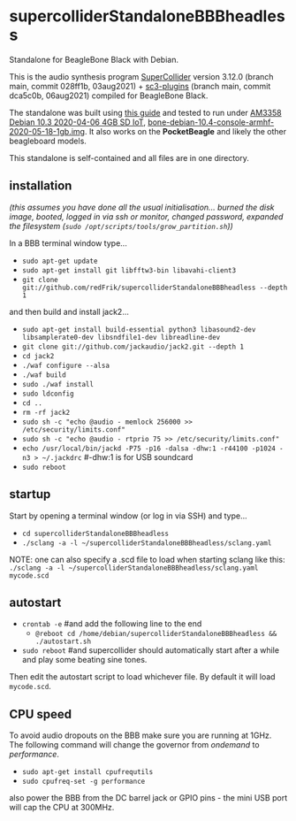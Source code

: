 # supercolliderStandaloneBBBheadless
Standalone for BeagleBone Black with Debian.

This is the audio synthesis program [SuperCollider](https://github.com/supercollider/supercollider) version 3.12.0 (branch main, commit 028ff1b, 03aug2021) + [sc3-plugins](https://github.com/supercollider/sc3-plugins) (branch main, commit dca5c0b, 06aug2021) compiled for BeagleBone Black.

The standalone was built using [this guide](https://github.com/supercollider/supercollider/blob/develop/README_BEAGLEBONE_BLACK.md) and tested to run under [AM3358 Debian 10.3 2020-04-06 4GB SD IoT](https://beagleboard.org/latest-images), [bone-debian-10.4-console-armhf-2020-05-18-1gb.img](https://elinux.org/Beagleboard:BeagleBoneBlack_Debian#Debian_Buster_Console_Snapshot). It also works on the **PocketBeagle** and likely the other beagleboard models.

This standalone is self-contained and all files are in one directory.

installation
--

_(this assumes you have done all the usual initialisation... burned the disk image, booted, logged in via ssh or monitor, changed password, expanded the filesystem (`sudo /opt/scripts/tools/grow_partition.sh`))_

In a BBB terminal window type...

* `sudo apt-get update`
* `sudo apt-get install git libfftw3-bin libavahi-client3`
* `git clone git://github.com/redFrik/supercolliderStandaloneBBBheadless --depth 1`

and then build and install jack2...

* `sudo apt-get install build-essential python3 libasound2-dev libsamplerate0-dev libsndfile1-dev libreadline-dev`
* `git clone git://github.com/jackaudio/jack2.git --depth 1`
* `cd jack2`
* `./waf configure --alsa`
* `./waf build`
* `sudo ./waf install`
* `sudo ldconfig`
* `cd ..`
* `rm -rf jack2`
* `sudo sh -c "echo @audio - memlock 256000 >> /etc/security/limits.conf"`
* `sudo sh -c "echo @audio - rtprio 75 >> /etc/security/limits.conf"`
* `echo /usr/local/bin/jackd -P75 -p16 -dalsa -dhw:1 -r44100 -p1024 -n3 > ~/.jackdrc` #-dhw:1 is for USB soundcard
* `sudo reboot`

startup
--

Start by opening a terminal window (or log in via SSH) and type...

* `cd supercolliderStandaloneBBBheadless`
* `./sclang -a -l ~/supercolliderStandaloneBBBheadless/sclang.yaml`

NOTE: one can also specify a .scd file to load when starting sclang like this: `./sclang -a -l ~/supercolliderStandaloneBBBheadless/sclang.yaml mycode.scd`

autostart
--

* `crontab -e` #and add the following line to the end
  * `@reboot cd /home/debian/supercolliderStandaloneBBBheadless && ./autostart.sh`
* `sudo reboot` #and supercollider should automatically start after a while and play some beating sine tones.

Then edit the autostart script to load whichever file. By default it will load `mycode.scd`.

CPU speed
--

To avoid audio dropouts on the BBB make sure you are running at 1GHz. The following command will change the governor from *ondemand* to *performance*.

* `sudo apt-get install cpufrequtils`
* `sudo cpufreq-set -g performance`

also power the BBB from the DC barrel jack or GPIO pins - the mini USB port will cap the CPU at 300MHz.

